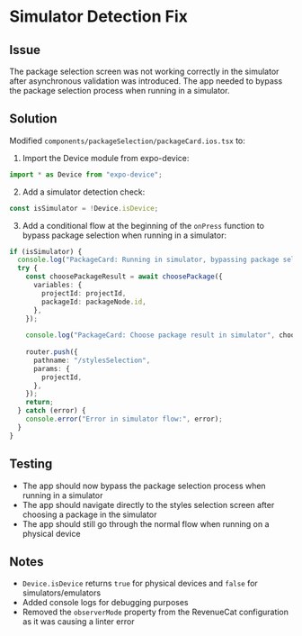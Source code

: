 # Simulator Detection Fix

## Issue
The package selection screen was not working correctly in the simulator after asynchronous validation was introduced. The app needed to bypass the package selection process when running in a simulator.

## Solution
Modified `components/packageSelection/packageCard.ios.tsx` to:

1. Import the Device module from expo-device:
```typescript
import * as Device from "expo-device";
```

2. Add a simulator detection check:
```typescript
const isSimulator = !Device.isDevice;
```

3. Add a conditional flow at the beginning of the `onPress` function to bypass package selection when running in a simulator:
```typescript
if (isSimulator) {
  console.log("PackageCard: Running in simulator, bypassing package selection");
  try {
    const choosePackageResult = await choosePackage({
      variables: {
        projectId: projectId,
        packageId: packageNode.id,
      },
    });
    
    console.log("PackageCard: Choose package result in simulator", choosePackageResult);
    
    router.push({
      pathname: "/stylesSelection",
      params: {
        projectId,
      },
    });
    return;
  } catch (error) {
    console.error("Error in simulator flow:", error);
  }
}
```

## Testing
- The app should now bypass the package selection process when running in a simulator
- The app should navigate directly to the styles selection screen after choosing a package in the simulator
- The app should still go through the normal flow when running on a physical device

## Notes
- `Device.isDevice` returns `true` for physical devices and `false` for simulators/emulators
- Added console logs for debugging purposes
- Removed the `observerMode` property from the RevenueCat configuration as it was causing a linter error 